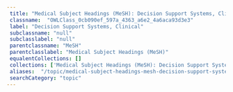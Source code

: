 ```yaml
--- 
 title: "Medical Subject Headings (MeSH): Decision Support Systems, Clinical" 
 classname:  "OWLClass_0cb090ef_597a_4363_a6e2_4a6aca93d3e3" 
 label: "Decision Support Systems, Clinical" 
 subclassname: "null" 
 subclasslabel: "null" 
 parentclassname: "MeSH" 
 parentclasslabel: "Medical Subject Headings (MeSH)" 
 equalentCollections: [] 
 collections: ['Medical Subject Headings (MeSH): Decision Support Systems, Clinical']
 aliases:  "/topic/medical-subject-headings-mesh-decision-support-systems-clinical"  
 searchCategory: "topic" 
---
```

